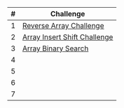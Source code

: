 | # | Challenge |
|----------|----------|
| 1 | [Reverse Array Challenge](./array-reverse/array-reverse.md) |
| 2| [Array Insert Shift Challenge](./array-insert-shift/array_insert_shift.md) |
| 3| [Array Binary Search](./array-binary-search/array-binary-search.md) |
| 4|  |
| 5|  |
| 6|  |
| 7|  |

